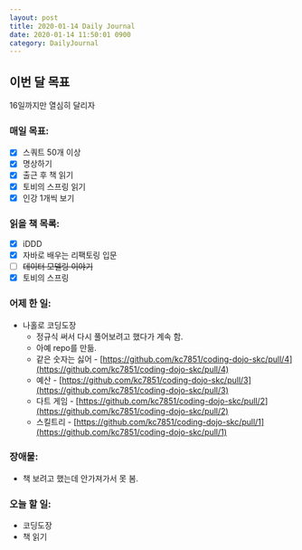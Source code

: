 ```yaml
---
layout: post
title: 2020-01-14 Daily Journal
date: 2020-01-14 11:50:01 0900
category: DailyJournal
---
```


## 이번 달 목표
16일까지만 열심히 달리자

### 매일 목표:
- [x] 스쿼트 50개 이상
- [x] 명상하기
- [x] 출근 후 책 읽기
- [x] 토비의 스프링 읽기
- [x] 인강 1개씩 보기

### 읽을 책 목록:
- [x] iDDD
- [x] 자바로 배우는 리팩토링 입문
- [ ] ~~데이터 모델링 이야기~~
- [x] 토비의 스프링

### 어제 한 일:
* 나홀로 코딩도장
  * 정규식 써서 다시 풀어보려고 했다가 계속 함.
  * 아예 repo를 만듦.
  * 같은 숫자는 싫어 - [https://github.com/kc7851/coding-dojo-skc/pull/4](https://github.com/kc7851/coding-dojo-skc/pull/4)
  * 예산 - [https://github.com/kc7851/coding-dojo-skc/pull/3](https://github.com/kc7851/coding-dojo-skc/pull/3)
  * 다트 게임 - [https://github.com/kc7851/coding-dojo-skc/pull/2](https://github.com/kc7851/coding-dojo-skc/pull/2)
  * 스킬트리 - [https://github.com/kc7851/coding-dojo-skc/pull/1](https://github.com/kc7851/coding-dojo-skc/pull/1)

### 장애물:
* 책 보려고 했는데 안가져가서 못 봄.

### 오늘 할 일:
* 코딩도장
* 책 읽기